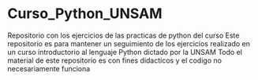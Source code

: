 # Curso_Python_UNSAM
Repositorio con los ejercicios de las practicas de python del curso
Este repositorio es para mantener un seguimiento de los ejercicios realizado en un curso introductorio al lenguaje Python dictado por la UNSAM
Todo el material de este repositorio es con fines didacticos y el codigo no necesariamente funciona

